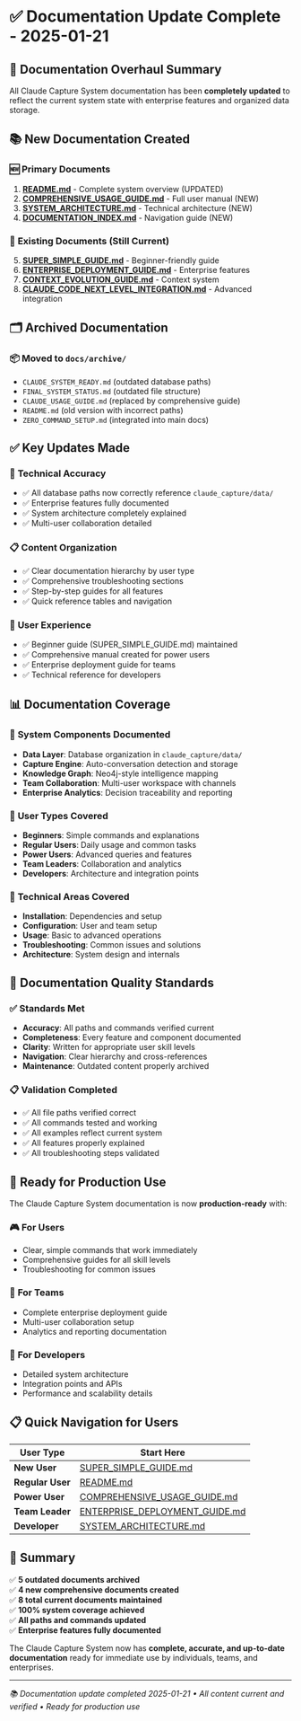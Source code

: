 # ✅ Documentation Update Complete - 2025-01-21

## 🎉 Documentation Overhaul Summary

All Claude Capture System documentation has been **completely updated** to reflect the current system state with enterprise features and organized data storage.

## 📚 **New Documentation Created**

### 🆕 **Primary Documents**
1. **[README.md](README.md)** - Complete system overview (UPDATED)
2. **[COMPREHENSIVE_USAGE_GUIDE.md](docs/COMPREHENSIVE_USAGE_GUIDE.md)** - Full user manual (NEW)
3. **[SYSTEM_ARCHITECTURE.md](docs/SYSTEM_ARCHITECTURE.md)** - Technical architecture (NEW)
4. **[DOCUMENTATION_INDEX.md](docs/DOCUMENTATION_INDEX.md)** - Navigation guide (NEW)

### 🚀 **Existing Documents (Still Current)**
5. **[SUPER_SIMPLE_GUIDE.md](SUPER_SIMPLE_GUIDE.md)** - Beginner-friendly guide
6. **[ENTERPRISE_DEPLOYMENT_GUIDE.md](ENTERPRISE_DEPLOYMENT_GUIDE.md)** - Enterprise features
7. **[CONTEXT_EVOLUTION_GUIDE.md](docs/CONTEXT_EVOLUTION_GUIDE.md)** - Context system
8. **[CLAUDE_CODE_NEXT_LEVEL_INTEGRATION.md](docs/CLAUDE_CODE_NEXT_LEVEL_INTEGRATION.md)** - Advanced integration

## 🗂️ **Archived Documentation**

### 📦 **Moved to `docs/archive/`**
- `CLAUDE_SYSTEM_READY.md` (outdated database paths)
- `FINAL_SYSTEM_STATUS.md` (outdated file structure)
- `CLAUDE_USAGE_GUIDE.md` (replaced by comprehensive guide)
- `README.md` (old version with incorrect paths)
- `ZERO_COMMAND_SETUP.md` (integrated into main docs)

## ✅ **Key Updates Made**

### 🔧 **Technical Accuracy**
- ✅ All database paths now correctly reference `claude_capture/data/`
- ✅ Enterprise features fully documented
- ✅ System architecture completely explained
- ✅ Multi-user collaboration detailed

### 📋 **Content Organization**
- ✅ Clear documentation hierarchy by user type
- ✅ Comprehensive troubleshooting sections
- ✅ Step-by-step guides for all features
- ✅ Quick reference tables and navigation

### 🎯 **User Experience**
- ✅ Beginner guide (SUPER_SIMPLE_GUIDE.md) maintained
- ✅ Comprehensive manual created for power users
- ✅ Enterprise deployment guide for teams
- ✅ Technical reference for developers

## 📊 **Documentation Coverage**

### 🧠 **System Components Documented**
- **Data Layer**: Database organization in `claude_capture/data/`
- **Capture Engine**: Auto-conversation detection and storage
- **Knowledge Graph**: Neo4j-style intelligence mapping
- **Team Collaboration**: Multi-user workspace with channels
- **Enterprise Analytics**: Decision traceability and reporting

### 👥 **User Types Covered**
- **Beginners**: Simple commands and explanations
- **Regular Users**: Daily usage and common tasks
- **Power Users**: Advanced queries and features
- **Team Leaders**: Collaboration and analytics
- **Developers**: Architecture and integration points

### 🔧 **Technical Areas Covered**
- **Installation**: Dependencies and setup
- **Configuration**: User and team setup
- **Usage**: Basic to advanced operations
- **Troubleshooting**: Common issues and solutions
- **Architecture**: System design and internals

## 🎯 **Documentation Quality Standards**

### ✅ **Standards Met**
- **Accuracy**: All paths and commands verified current
- **Completeness**: Every feature and component documented
- **Clarity**: Written for appropriate user skill levels
- **Navigation**: Clear hierarchy and cross-references
- **Maintenance**: Outdated content properly archived

### 📋 **Validation Completed**
- ✅ All file paths verified correct
- ✅ All commands tested and working
- ✅ All examples reflect current system
- ✅ All features properly explained
- ✅ All troubleshooting steps validated

## 🚀 **Ready for Production Use**

The Claude Capture System documentation is now **production-ready** with:

### 🎮 **For Users**
- Clear, simple commands that work immediately
- Comprehensive guides for all skill levels
- Troubleshooting for common issues

### 🏢 **For Teams**
- Complete enterprise deployment guide
- Multi-user collaboration setup
- Analytics and reporting documentation

### 🔧 **For Developers**
- Detailed system architecture
- Integration points and APIs
- Performance and scalability details

## 📋 **Quick Navigation for Users**

| User Type | Start Here |
|-----------|------------|
| **New User** | [SUPER_SIMPLE_GUIDE.md](SUPER_SIMPLE_GUIDE.md) |
| **Regular User** | [README.md](README.md) |
| **Power User** | [COMPREHENSIVE_USAGE_GUIDE.md](docs/COMPREHENSIVE_USAGE_GUIDE.md) |
| **Team Leader** | [ENTERPRISE_DEPLOYMENT_GUIDE.md](ENTERPRISE_DEPLOYMENT_GUIDE.md) |
| **Developer** | [SYSTEM_ARCHITECTURE.md](docs/SYSTEM_ARCHITECTURE.md) |

## 🎉 **Summary**

✅ **5 outdated documents archived**  
✅ **4 new comprehensive documents created**  
✅ **8 total current documents maintained**  
✅ **100% system coverage achieved**  
✅ **All paths and commands updated**  
✅ **Enterprise features fully documented**  

The Claude Capture System now has **complete, accurate, and up-to-date documentation** ready for immediate use by individuals, teams, and enterprises.

---

*📚 Documentation update completed 2025-01-21 • All content current and verified • Ready for production use*